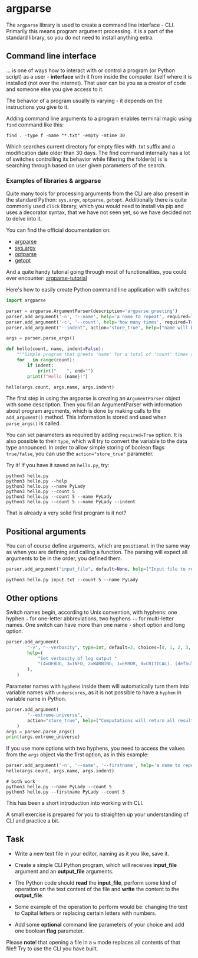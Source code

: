 argparse
========

The `argparse` library is used to create a command line interface - CLI.
Primarily this means program argument processing. It is a part of the standard library, so you do not need to
install anything extra.

## Command line interface

... is one of ways how to interact with or control a program (or Python script) as a user - **interface** with it
from inside the computer itself where it is installed (not over the internet).
That user can be you as a creator of code and someone else you give access to it.


The behavior of a program usually is varying - it depends on the instructions 
you give to it.

Adding command line arguments to a program enables terminal magic using `find` command like this:

```console
find . -type f -name "*.txt" -empty -mtime 30
```

Which searches current directory for empty files with .txt suffix and a modification date older than 30 days.
The find command internally has a lot of switches controlling its
behavior while filtering the folder(s) is is searching through
based on user given parameters of the search.

### Examples of libraries & argparse

Quite many tools for processing arguments from the CLI are also present in the standard Python:
`sys.argv`, `optparse`, `getopt`.
Additionally there is quite commonly used `click` library, which you would need to install via pip
and uses a decorator syntax, that we have not seen yet, so we have decided not to delve into it.

You can find the official documentation on:

- [argparse](https://docs.python.org/3/library/argparse.html)
- [sys.argv](https://docs.python.org/3/library/sys.html#sys.argv)
- [optparse](https://docs.python.org/3/library/optparse.html)
- [getopt](https://docs.python.org/3/library/getopt.html)

And a quite handy tutorial going through most of functionalities, you could ever encounter:
[argparse-tutorial](https://docs.python.org/3/howto/argparse.html)

Here's how to easily create Python command line application with switches:

```python
import argparse

parser = argparse.ArgumentParser(description='argparse greeting')
parser.add_argument('-n', '--name', help='a name to repeat', required=True)
parser.add_argument('-c', '--count', help='how many times', required=True, type=int)
parser.add_argument("--indent", action="store_true", help=("name will be indented by 4 spaces"))

args = parser.parse_args()

def hello(count, name, indent=False):
    """Simple program that greets 'name' for a total of 'count' times and optionally indents."""
    for _ in range(count):
        if indent:
            print("    ", end="")
        print(f"Hello {name}!")

hello(args.count, args.name, args.indent)
```

The first step in using the argparse is creating an `ArgumentParser` object with some description.
Then you fill an ArgumentParser with information about program
arguments, which is done by making calls to the `add_argument()` method.
This information is stored and used when `parse_args()` is called.

You can set parameters as required by adding `required=True` option.
It is also possible to their `type`, which will try to convert the variable to the data type announced.
In order to allow simple storing of boolean flags `true/false`, you can use the `action="store_true"` parameter.

Try it! If you have it saved as `hello.py`, try:

```console
python3 hello.py
python3 hello.py --help
python3 hello.py --name PyLady
python3 hello.py --count 5
python3 hello.py --count 5 --name PyLady
python3 hello.py --count 5 --name PyLady --indent
```

That is already a very solid first program is it not?

## Positional arguments

You can of course define arguments, which are `positional` in the same way as when you are defining and calling
a function. The parsing will expect all arguments to be in the order, you defined them.

```python
parser.add_argument("input_file", default=None, help=("Input file to read"))
```

```console
python3 hello.py input.txt --count 5 --name PyLady

```

## Other options

Switch names begin, according to Unix convention, with hyphens: one hyphen `-`
for one-letter abbreviations, two hyphens `--` for multi-letter names.
One switch can have more than one name - short option and long option.

```python
parser.add_argument(
        "-v", "--verbosity", type=int, default=3, choices=[0, 1, 2, 3, 4],
        help=(
            "Set verbosity of log output "
            "(4=DEBUG, 3=INFO, 2=WARNING, 1=ERROR, 0=CRITICAL). (default: 3)"
        ),
    )
```

Parameter names with `hyphens` inside them will automatically turn them into variable names 
with `underscores`, as it is not possible to have a `hyphen` in variable name in Python.

```python
parser.add_argument(
        "--extreme-universe",
        action="store_true", help=("Computations will return all results to the power of 2.")
    )
args = parser.parse_args()
print(args.extreme_universe)

```

If you use more options with two hyphens, you need to access the values from the `args`
object via the first option, as in this example:

```python
parser.add_argument('-n', '--name', '--firstname', help='a name to repeat', required=True)
hello(args.count, args.name, args.indent)
```

```console
# both work
python3 hello.py --name PyLady --count 5
python3 hello.py --firstname PyLady --count 5
```

This has been a short introduction into working with CLI.

A small exercise is prepared for you to straighten up your understanding of CLI and practice a bit.

## Task

- Write a new text file in your editor, naming as it you like, save it.

- Create a simple CLI Python program, which will receives **input_file** argument and an **output_file** arguments.

- The Python code should **read** the **input_file**, perform some kind of operation on the text content of the file and **write** the content to the **output_file**.

- Some example of the operation to perform would be: changing the text to Capital letters or replacing certain letters with numbers.

- Add some **optional** command line parameters of your choice and add one boolean **flag** parameter.

Please **note**! that opening a file in a `w` mode replaces all contents of that file!!
Try to use the CLI you have built.
